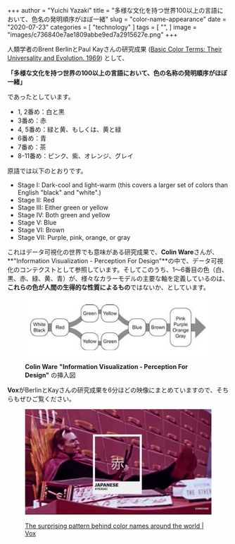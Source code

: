 +++
author = "Yuichi Yazaki"
title = "多様な文化を持つ世界100以上の言語において、色名の発明順序がほぼ一緒"
slug = "color-name-appearance"
date = "2020-07-23"
categories = [
    "technology"
]
tags = [
    "",
]
image = "images/c736840e7ae1809abbe9ed7a2915627e.png"
+++

人類学者のBrent BerlinとPaul Kayさんの研究成果 ([Basic Color Terms: Their Universality and Evolution. 1969](https://dl.ndl.go.jp/info:ndljp/pid/11073854)) として、

**「多様な文化を持つ世界の100以上の言語において、色の名称の発明順序がほぼ一緒」**

であったとしています。

- 1, 2番め：白と黒
- 3番め：赤
- 4, 5番め：緑と黄、もしくは、黄と緑
- 6番め：青
- 7番め：茶
- 8-11番め：ピンク、紫、オレンジ、グレイ

原語では以下のとおりです。

- Stage I: Dark-cool and light-warm (this covers a larger set of colors than English "black" and "white".)
- Stage II: Red
- Stage III: Either green or yellow
- Stage IV: Both green and yellow
- Stage V: Blue
- Stage VI: Brown
- Stage VII: Purple, pink, orange, or gray

これはデータ可視化の世界でも意味がある研究成果で、**Colin Ware**さんが、**"Information Visualization - Perception For Design"**の中で、データ可視化のコンテクストとして参照しています。そしてこのうち、1〜6番目の色（白、黒、赤、緑、黄、青）が、様々なカラーモデルの主要な軸を定義しているのは、**これらの色が人間の生得的な性質によるもの**ではないか、としています。

<figure>

![](images/colinware_perception.png)

<figcaption>

**Colin Ware** **"Information Visualization - Perception For Design"** の挿入図

</figcaption>

</figure>

**Vox**がBerlinとKayさんの研究成果を6分ほどの映像にまとめていますので、そちらもぜひご覧ください。

<figure>

[![](images/berlin_kay_1969.png)](https://www.vox.com/videos/2017/5/16/15646500/color-pattern-language)

<figcaption>

[The surprising pattern behind color names around the world | Vox](https://www.vox.com/videos/2017/5/16/15646500/color-pattern-language)

</figcaption>

</figure>

